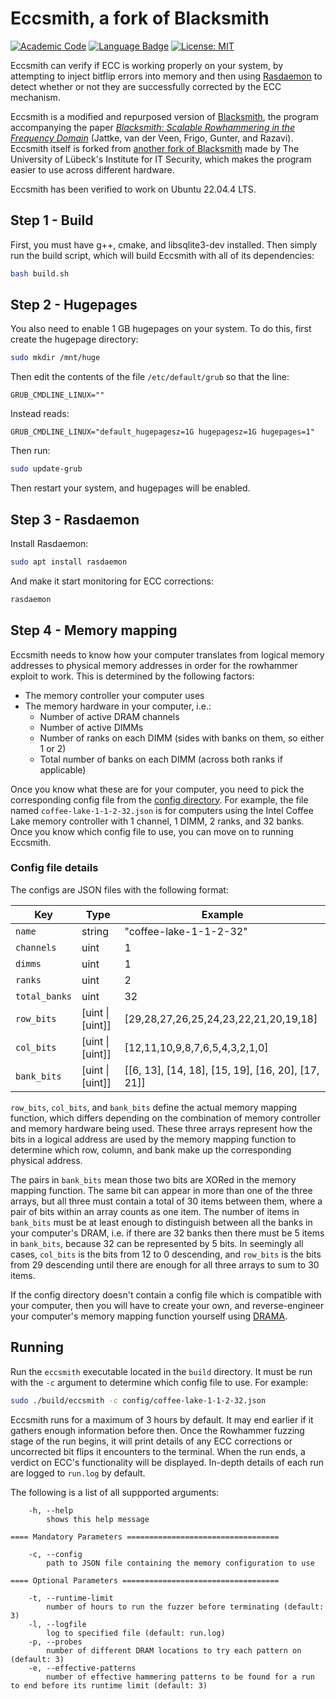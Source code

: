 # Eccsmith, a fork of Blacksmith

[![Academic Code](https://img.shields.io/badge/Origin-Academic%20Code-C1ACA0.svg?style=flat)]() [![Language Badge](https://img.shields.io/badge/Made%20with-C/C++-blue.svg)](https://isocpp.org/std/the-standard) [![License: MIT](https://img.shields.io/badge/License-MIT-yellow.svg)](https://opensource.org/licenses/MIT)

Eccsmith can verify if ECC is working properly on your system, by attempting to inject bitflip errors into memory and then using [Rasdaemon](https://github.com/mchehab/rasdaemon) to detect whether or not they are successfully corrected by the ECC mechanism.

Eccsmith is a modified and repurposed version of [Blacksmith](https://github.com/comsec-group/blacksmith), the program accompanying the paper _[Blacksmith: Scalable Rowhammering in the Frequency Domain](https://comsec.ethz.ch/wp-content/files/blacksmith_sp22.pdf)_ (Jattke, van der Veen, Frigo, Gunter, and Razavi). Eccsmith itself is forked from [another fork of Blacksmith](https://github.com/UzL-ITS/blacksmith/tree/jsonconfig) made by The University of Lübeck's Institute for IT Security, which makes the program easier to use across different hardware.

Eccsmith has been verified to work on Ubuntu 22.04.4 LTS.

## Step 1 - Build

First, you must have g++, cmake, and libsqlite3-dev installed. Then simply run the build script, which will build Eccsmith with all of its dependencies:

```bash
bash build.sh
```

## Step 2 - Hugepages

You also need to enable 1 GB hugepages on your system. To do this, first create the hugepage directory:

```bash
sudo mkdir /mnt/huge
```

Then edit the contents of the file `/etc/default/grub` so that the line:

```
GRUB_CMDLINE_LINUX=""
```

Instead reads:

```
GRUB_CMDLINE_LINUX="default_hugepagesz=1G hugepagesz=1G hugepages=1"
```

Then run:

```bash
sudo update-grub
```

Then restart your system, and hugepages will be enabled.

## Step 3 - Rasdaemon

Install Rasdaemon:

```bash
sudo apt install rasdaemon
```

And make it start monitoring for ECC corrections:

```bash
rasdaemon
```

## Step 4 - Memory mapping

Eccsmith needs to know how your computer translates from logical memory addresses to physical memory addresses in order for the rowhammer exploit to work. This is determined by the following factors:

- The memory controller your computer uses
- The memory hardware in your computer, i.e.:
	- Number of active DRAM channels
	- Number of active DIMMs
	- Number of ranks on each DIMM (sides with banks on them, so either 1 or 2)
	- Total number of banks on each DIMM (across both ranks if applicable)

Once you know what these are for your computer, you need to pick the corresponding config file from the [config directory](config/). For example, the file named `coffee-lake-1-1-2-32.json` is for computers using the Intel Coffee Lake memory controller with 1 channel, 1 DIMM, 2 ranks, and 32 banks. Once you know which config file to use, you can move on to running Eccsmith.

### Config file details

The configs are JSON files with the following format:

| Key           | Type                 | Example                                           |
|---------------|----------------------|---------------------------------------------------|
| `name`        | string               | "coffee-lake-1-1-2-32"                            |
| `channels`    | uint                 | 1                                                 |
| `dimms`       | uint                 | 1                                                 |
| `ranks`       | uint                 | 2                                                 |
| `total_banks` | uint                 | 32                                                |
| `row_bits`    | [uint &#124; [uint]] | [29,28,27,26,25,24,23,22,21,20,19,18]             |
| `col_bits`    | [uint &#124; [uint]] | [12,11,10,9,8,7,6,5,4,3,2,1,0]                    |
| `bank_bits`   | [uint &#124; [uint]] | [[6, 13], [14, 18], [15, 19], [16, 20], [17, 21]] |

`row_bits`, `col_bits`, and `bank_bits` define the actual memory mapping function, which differs depending on the combination of memory controller and memory hardware being used. These three arrays represent how the bits in a logical address are used by the memory mapping function to determine which row, column, and bank make up the corresponding physical address.

The pairs in `bank_bits` mean those two bits are XORed in the memory mapping function. The same bit can appear in more than one of the three arrays, but all three must contain a total of 30 items between them, where a pair of bits within an array counts as one item. The number of items in `bank_bits` must be at least enough to distinguish between all the banks in your computer's DRAM, i.e. if there are 32 banks then there must be 5 items in `bank_bits`, because 32 can be represented by 5 bits. In seemingly all cases, `col_bits` is the bits from 12 to 0 descending, and `row_bits` is the bits from 29 descending until there are enough for all three arrays to sum to 30 items.

If the config directory doesn't contain a config file which is compatible with your computer, then you will have to create your own, and reverse-engineer your computer's memory mapping function yourself using [DRAMA](https://github.com/IAIK/drama).

## Running

Run the `eccsmith` executable located in the `build` directory. It must be run with the `-c` argument to determine which config file to use. For example:

```bash
sudo ./build/eccsmith -c config/coffee-lake-1-1-2-32.json
```

Eccsmith runs for a maximum of 3 hours by default. It may end earlier if it gathers enough information before then. Once the Rowhammer fuzzing stage of the run begins, it will print details of any ECC corrections or uncorrected bit flips it encounters to the terminal. When the run ends, a verdict on ECC's functionality will be displayed. In-depth details of each run are logged to `run.log` by default.

The following is a list of all suppported arguments:

```
    -h, --help
        shows this help message

==== Mandatory Parameters ==================================

    -c, --config
        path to JSON file containing the memory configuration to use
        
==== Optional Parameters ===================================

    -t, --runtime-limit
        number of hours to run the fuzzer before terminating (default: 3)
    -l, --logfile
        log to specified file (default: run.log)
    -p, --probes
        number of different DRAM locations to try each pattern on (default: 3)
    -e, --effective-patterns
        number of effective hammering patterns to be found for a run to end before its runtime limit (default: 3)
```

